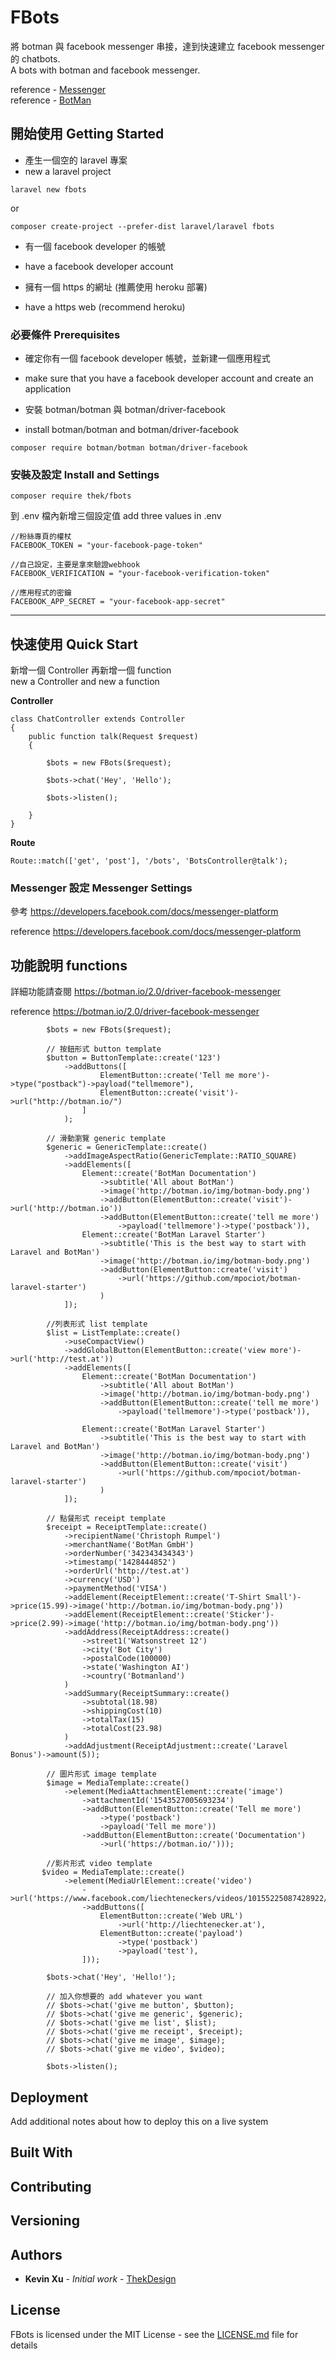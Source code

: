# FBots

將 botman 與 facebook messenger 串接，達到快速建立 facebook messenger 的 chatbots.
<br>A bots with botman and facebook messenger.

reference - [Messenger](https://developers.facebook.com/docs/messenger-platform)<br>
reference - [BotMan](https://botman.io/)

## 開始使用 Getting Started

+ 產生一個空的 laravel 專案
+ new a laravel project

```
laravel new fbots
```

or

```
composer create-project --prefer-dist laravel/laravel fbots
```

+ 有一個 facebook developer 的帳號
+ have a facebook developer account

+ 擁有一個 https 的網址 (推薦使用 heroku 部署)
+ have a https web (recommend heroku)

### 必要條件 Prerequisites

+ 確定你有一個 facebook developer 帳號，並新建一個應用程式
+ make sure that you have a facebook developer account and create an application

+ 安裝 botman/botman 與 botman/driver-facebook
+ install botman/botman and botman/driver-facebook

```
composer require botman/botman botman/driver-facebook
```

### 安裝及設定 Install and Settings

```
composer require thek/fbots
```

到 .env 檔內新增三個設定值
add three values in .env

```
//粉絲專頁的權杖
FACEBOOK_TOKEN = "your-facebook-page-token"

//自己設定，主要是拿來驗證webhook
FACEBOOK_VERIFICATION = "your-facebook-verification-token"

//應用程式的密鑰
FACEBOOK_APP_SECRET = "your-facebook-app-secret"
```
-----------------------------------------------------------

## 快速使用 Quick Start

新增一個 Controller 再新增一個 function
<br>new a Controller and new a function

<strong>Controller</strong>

```
class ChatController extends Controller
{
    public function talk(Request $request)
    {

        $bots = new FBots($request);

        $bots->chat('Hey', 'Hello');

        $bots->listen();

    }
}
```

<strong>Route</strong>

```
Route::match(['get', 'post'], '/bots', 'BotsController@talk');
```


### Messenger 設定 Messenger Settings

參考
https://developers.facebook.com/docs/messenger-platform

reference
https://developers.facebook.com/docs/messenger-platform


## 功能說明 functions

詳細功能請查閱
https://botman.io/2.0/driver-facebook-messenger

reference
https://botman.io/2.0/driver-facebook-messenger


```
        $bots = new FBots($request);
        
        // 按鈕形式 button template
        $button = ButtonTemplate::create('123')
            ->addButtons([
                    ElementButton::create('Tell me more')->type("postback")->payload("tellmemore"),
                    ElementButton::create('visit')->url("http://botman.io/")
                ]
            );

        // 滑動瀏覽 generic template
        $generic = GenericTemplate::create()
            ->addImageAspectRatio(GenericTemplate::RATIO_SQUARE)
            ->addElements([
                Element::create('BotMan Documentation')
                    ->subtitle('All about BotMan')
                    ->image('http://botman.io/img/botman-body.png')
                    ->addButton(ElementButton::create('visit')->url('http://botman.io'))
                    ->addButton(ElementButton::create('tell me more')
                        ->payload('tellmemore')->type('postback')),
                Element::create('BotMan Laravel Starter')
                    ->subtitle('This is the best way to start with Laravel and BotMan')
                    ->image('http://botman.io/img/botman-body.png')
                    ->addButton(ElementButton::create('visit')
                        ->url('https://github.com/mpociot/botman-laravel-starter')
                    )
            ]);

        //列表形式 list template
        $list = ListTemplate::create()
            ->useCompactView()
            ->addGlobalButton(ElementButton::create('view more')->url('http://test.at'))
            ->addElements([
                Element::create('BotMan Documentation')
                    ->subtitle('All about BotMan')
                    ->image('http://botman.io/img/botman-body.png')
                    ->addButton(ElementButton::create('tell me more')
                        ->payload('tellmemore')->type('postback')),

                Element::create('BotMan Laravel Starter')
                    ->subtitle('This is the best way to start with Laravel and BotMan')
                    ->image('http://botman.io/img/botman-body.png')
                    ->addButton(ElementButton::create('visit')
                        ->url('https://github.com/mpociot/botman-laravel-starter')
                    )
            ]);

        // 點餐形式 receipt template
        $receipt = ReceiptTemplate::create()
            ->recipientName('Christoph Rumpel')
            ->merchantName('BotMan GmbH')
            ->orderNumber('342343434343')
            ->timestamp('1428444852')
            ->orderUrl('http://test.at')
            ->currency('USD')
            ->paymentMethod('VISA')
            ->addElement(ReceiptElement::create('T-Shirt Small')->price(15.99)->image('http://botman.io/img/botman-body.png'))
            ->addElement(ReceiptElement::create('Sticker')->price(2.99)->image('http://botman.io/img/botman-body.png'))
            ->addAddress(ReceiptAddress::create()
                ->street1('Watsonstreet 12')
                ->city('Bot City')
                ->postalCode(100000)
                ->state('Washington AI')
                ->country('Botmanland')
            )
            ->addSummary(ReceiptSummary::create()
                ->subtotal(18.98)
                ->shippingCost(10)
                ->totalTax(15)
                ->totalCost(23.98)
            )
            ->addAdjustment(ReceiptAdjustment::create('Laravel Bonus')->amount(5));

        // 圖片形式 image template
        $image = MediaTemplate::create()
            ->element(MediaAttachmentElement::create('image')
                ->attachmentId('1543527005693234')
                ->addButton(ElementButton::create('Tell me more')
                    ->type('postback')
                    ->payload('Tell me more'))
                ->addButton(ElementButton::create('Documentation')
                    ->url('https://botman.io/')));

        //影片形式 video template
       $video = MediaTemplate::create()
            ->element(MediaUrlElement::create('video')
                ->url('https://www.facebook.com/liechteneckers/videos/10155225087428922/')
                ->addButtons([
                    ElementButton::create('Web URL')
                        ->url('http://liechtenecker.at'),
                    ElementButton::create('payload')
                        ->type('postback')
                        ->payload('test'),
                ]));

        $bots->chat('Hey', 'Hello!');
        
        // 加入你想要的 add whatever you want
        // $bots->chat('give me button', $button);
        // $bots->chat('give me generic', $generic);
        // $bots->chat('give me list', $list);
        // $bots->chat('give me receipt', $receipt);
        // $bots->chat('give me image', $image);
        // $bots->chat('give me video', $video);

        $bots->listen();
```

## Deployment

Add additional notes about how to deploy this on a live system

## Built With

## Contributing

## Versioning

## Authors

* **Kevin Xu** - *Initial work* - [ThekDesign](https://github.com/ThekDesign)

## License

FBots is licensed under the MIT License - see the [LICENSE.md](LICENSE.md) file for details
